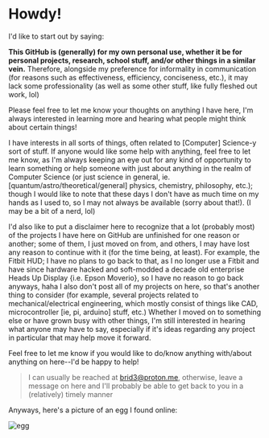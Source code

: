 <!---
briidee3/briidee3 is a ✨ special ✨ repository because its `README.md` (this file) appears on your GitHub profile.
You can click the Preview link to take a look at your changes.
--->

# Howdy!

I'd like to start out by saying:

**This GitHub is (generally) for my own personal use, whether it be for personal projects, research, school stuff, and/or other things in a similar vein.**
Therefore, alongside my preference for informality in communication (for reasons such as effectiveness, efficiency, conciseness, etc.),
it may lack some professionality (as well as some other stuff, like fully fleshed out work, lol)


Please feel free to let me know your thoughts on anything I have here, 
I'm always interested in learning more and hearing what people might think about certain things!


I have interests in all sorts of things, often related to [Computer] Science-y sort of stuff.
If anyone would like some help with anything, feel free to let me know, as I'm always keeping an
eye out for any kind of opportunity to learn something or help someone with just about anything
in the realm of Computer Science (or just science in general, ie. [quantum/astro/theoretical/general] physics, chemistry, philosophy, etc.);
though I would like to note that these days I don't have as much time on my hands as I used to, so I may not always be available (sorry about that!).
(I may be a bit of a nerd, lol)

I'd also like to put a disclaimer here to recognize that a lot (probably most) of the projects I have
here on GitHub are unfinished for one reason or another; some of them, I just moved on from, and others,
I may have lost any reason to continue with it (for the time being, at least). 
For example, the Fitbit HUD; I have no plans to go back to that, as I no longer use a Fitbit and have since 
hardware hacked and soft-modded a decade old enterprise Heads Up Display {i.e. Epson Moverio}, so I have no reason to
go back anyways, haha
I also don't post all of my projects on here, so that's another thing to consider (for example, several projects related to mechanical/electrical engineering, 
which mostly consist of things like CAD, microcontroller [ie, pi, arduino] stuff, etc.)
Whether I moved on to something else or have grown busy with other things, I'm still interested in hearing what anyone may 
have to say, especially if it's ideas regarding any project in particular that may help move it forward.

Feel free to let me know if you would like to do/know anything with/about anything on here--I'd be happy to help!


> I can usually be reached at brid3@proton.me, otherwise, leave a message on here and I'll probably be able to get
> back to you in a (relatively) timely manner


Anyways, here's a picture of an egg I found online:

  ![egg](https://external-content.duckduckgo.com/iu/?u=http%3A%2F%2Fi.ytimg.com%2Fvi%2FbnZQgp6srF4%2Fhqdefault.jpg&f=1&nofb=1 "Hopefully this link doesn't die too soon--this is some good 'egg'--gotta love it")
